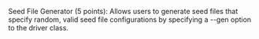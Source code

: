 Seed File Generator (5 points): Allows users to generate seed files that specify random, valid seed file configurations by
                                specifying a --gen option to the driver class.